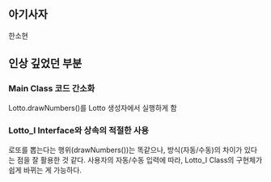 ## 아기사자
한소현

## 인상 깊었던 부분
### Main Class 코드 간소화
Lotto.drawNumbers()를 Lotto 생성자에서 실행하게 함

### Lotto_I Interface와 상속의 적절한 사용
로또를 뽑는다는 행위(drawNumbers())는 똑같으나, 방식(자동/수동)의 차이가 있다는 점을 잘 활용한 것 같다.
사용자의 자동/수동 입력에 따라, Lotto_I Class의 구현체가 쉽게 바뀌는 게 가능하다. 